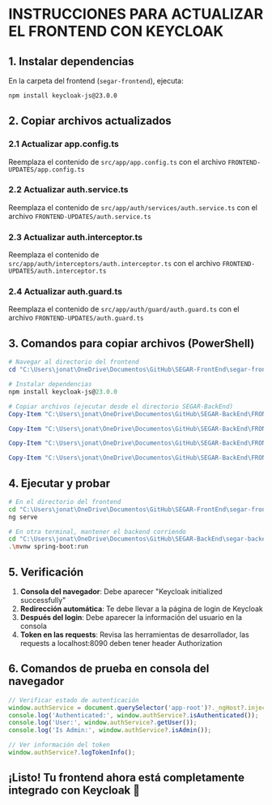 # INSTRUCCIONES PARA ACTUALIZAR EL FRONTEND CON KEYCLOAK

## 1. Instalar dependencias

En la carpeta del frontend (`segar-frontend`), ejecuta:

```bash
npm install keycloak-js@23.0.0
```

## 2. Copiar archivos actualizados

### 2.1 Actualizar app.config.ts
Reemplaza el contenido de `src/app/app.config.ts` con el archivo `FRONTEND-UPDATES/app.config.ts`

### 2.2 Actualizar auth.service.ts  
Reemplaza el contenido de `src/app/auth/services/auth.service.ts` con el archivo `FRONTEND-UPDATES/auth.service.ts`

### 2.3 Actualizar auth.interceptor.ts
Reemplaza el contenido de `src/app/auth/interceptors/auth.interceptor.ts` con el archivo `FRONTEND-UPDATES/auth.interceptor.ts`

### 2.4 Actualizar auth.guard.ts
Reemplaza el contenido de `src/app/auth/guard/auth.guard.ts` con el archivo `FRONTEND-UPDATES/auth.guard.ts`

## 3. Comandos para copiar archivos (PowerShell)

```powershell
# Navegar al directorio del frontend
cd "C:\Users\jonat\OneDrive\Documentos\GitHub\SEGAR-FrontEnd\segar-frontend"

# Instalar dependencias
npm install keycloak-js@23.0.0

# Copiar archivos (ejecutar desde el directorio SEGAR-BackEnd)
Copy-Item "C:\Users\jonat\OneDrive\Documentos\GitHub\SEGAR-BackEnd\FRONTEND-UPDATES\app.config.ts" "C:\Users\jonat\OneDrive\Documentos\GitHub\SEGAR-FrontEnd\segar-frontend\src\app\app.config.ts" -Force

Copy-Item "C:\Users\jonat\OneDrive\Documentos\GitHub\SEGAR-BackEnd\FRONTEND-UPDATES\auth.service.ts" "C:\Users\jonat\OneDrive\Documentos\GitHub\SEGAR-FrontEnd\segar-frontend\src\app\auth\services\auth.service.ts" -Force

Copy-Item "C:\Users\jonat\OneDrive\Documentos\GitHub\SEGAR-BackEnd\FRONTEND-UPDATES\auth.interceptor.ts" "C:\Users\jonat\OneDrive\Documentos\GitHub\SEGAR-FrontEnd\segar-frontend\src\app\auth\interceptors\auth.interceptor.ts" -Force

Copy-Item "C:\Users\jonat\OneDrive\Documentos\GitHub\SEGAR-BackEnd\FRONTEND-UPDATES\auth.guard.ts" "C:\Users\jonat\OneDrive\Documentos\GitHub\SEGAR-FrontEnd\segar-frontend\src\app\auth\guard\auth.guard.ts" -Force
```

## 4. Ejecutar y probar

```bash
# En el directorio del frontend
cd "C:\Users\jonat\OneDrive\Documentos\GitHub\SEGAR-FrontEnd\segar-frontend"
ng serve

# En otra terminal, mantener el backend corriendo
cd "C:\Users\jonat\OneDrive\Documentos\GitHub\SEGAR-BackEnd\segar-backend"
.\mvnw spring-boot:run
```

## 5. Verificación

1. **Consola del navegador**: Debe aparecer "Keycloak initialized successfully"
2. **Redirección automática**: Te debe llevar a la página de login de Keycloak
3. **Después del login**: Debe aparecer la información del usuario en la consola
4. **Token en las requests**: Revisa las herramientas de desarrollador, las requests a localhost:8090 deben tener header Authorization

## 6. Comandos de prueba en consola del navegador

```javascript
// Verificar estado de autenticación
window.authService = document.querySelector('app-root')?._ngHost?.injector.get('AuthService');
console.log('Authenticated:', window.authService?.isAuthenticated());
console.log('User:', window.authService?.getUser());
console.log('Is Admin:', window.authService?.isAdmin());

// Ver información del token
window.authService?.logTokenInfo();
```

## ¡Listo! Tu frontend ahora está completamente integrado con Keycloak 🎉